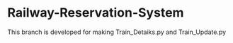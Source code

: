 # Railway-Reservation-System

This branch is developed for making Train_Detaiks.py and Train_Update.py